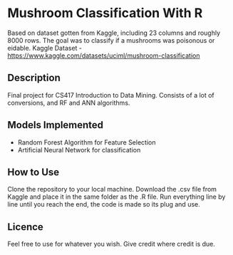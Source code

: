 # Mushroom Classification With R
  Based on dataset gotten from Kaggle, including 23 columns and roughly 8000 rows. The goal was to classify if a mushrooms was poisonous or eidable.
  Kaggle Dataset - https://www.kaggle.com/datasets/uciml/mushroom-classification


## Description
 Final project for CS417 Introduction to Data Mining. Consists of a lot of conversions, and RF and ANN algorithms.
  
## Models Implemented
  - Random Forest Algorithm for Feature Selection
  - Artificial Neural Network for classification
  
## How to Use
 Clone the repository to your local machine.
 Download the .csv file from Kaggle and place it in the same folder as the .R file.
 Run everything line by line until you reach the end, the code is made so its plug and use.
 
 ## Licence 
  Feel free to use for whatever you wish. Give credit where credit is due.
